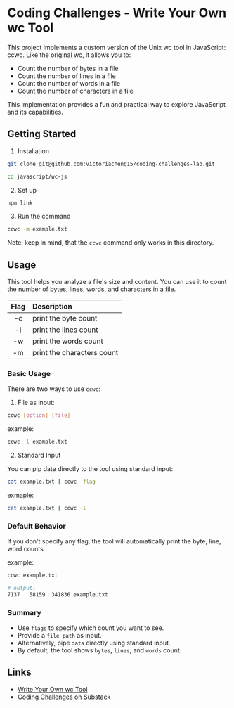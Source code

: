 # Coding Challenges - Write Your Own wc Tool

This project implements a custom version of the Unix wc tool in JavaScript: ccwc. Like the original wc, it allows you to:

- Count the number of bytes in a file
- Count the number of lines in a file
- Count the number of words in a file
- Count the number of characters in a file

This implementation provides a fun and practical way to explore JavaScript and its capabilities.

## Getting Started

1. Installation

```bash
git clone git@github.com:victoriacheng15/coding-challenges-lab.git

cd javascript/wc-js
```

2. Set up

```bash
npm link
```

3. Run the command

```bash
ccwc -m example.txt
```

Note: keep in mind, that the `ccwc` command only works in this directory.

## Usage

This tool helps you analyze a file's size and content. You can use it to count the number of bytes, lines, words, and characters in a file.

| Flag | Description                |
| :--: | :------------------------- |
|  -c  | print the byte count       |
|  -l  | print the lines count      |
|  -w  | print the words count      |
|  -m  | print the characters count |

### Basic Usage

There are two ways to use `ccwc`:

1. File as input:

```bash
ccwc [option] [file]
```

example:

```bash
ccwc -l example.txt
```

2. Standard Input

You can pip date directly to the tool using standard input:

```bash
cat example.txt | ccwc -flag
```

exmaple:

```bash
cat example.txt | ccwc -l
```

### Default Behavior

If you don't specify any flag, the tool will automatically print the byte, line, word counts

example:

```bash
ccwc example.txt

# output:
7137   58159  341836 example.txt
```

### Summary

- Use `flags` to specify which count you want to see.
- Provide a `file path` as input.
- Alternatively, pipe `data` directly using standard input.
- By default, the tool shows `bytes`, `lines`, and `words` count.

## Links

- [Write Your Own wc Tool](https://codingchallenges.fyi/challenges/challenge-wc)
- [Coding Challenges on Substack](https://codingchallenges.substack.com/)
